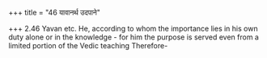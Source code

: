 +++
title = "46 यावानर्थ उदपाने"

+++
2.46 Yavan etc. He, according to whom the importance lies in his own
duty alone or in the knowledge - for him the purpose is served even from
a limited portion of the Vedic teaching Therefore-
